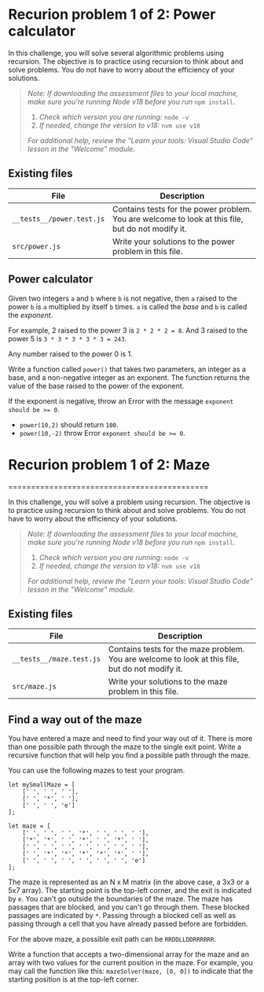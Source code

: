 # Recurion problem 1 of 2: Power calculator

In this challenge, you will solve several algorithmic problems using recursion. The objective is to practice using recursion to think about and solve problems. You do not have to worry about the efficiency of your solutions.

> *Note: If downloading the assessment files to your local machine, make sure you're running Node v18 before you run* `npm install`.
>
> 1.  *Check which version you are running:* `node -v`
> 2.  *If needed, change the version to v18:* `nvm use v18`
>
> _For additional help, review the "Learn your tools: Visual Studio Code" lesson in the "Welcome" module._

## Existing files

| File                      | Description                                                                                       |
| ------------------------- | ------------------------------------------------------------------------------------------------- |
| `__tests__/power.test.js` | Contains tests for the power problem. You are welcome to look at this file, but do not modify it. |
| `src/power.js`            | Write your solutions to the power problem in this file.                                           |

## Power calculator

Given two integers `a` and `b` where `b` is not negative, then `a` raised to the power `b` is `a` multiplied by itself `b` times. `a` is called the *base* and `b` is called the *exponent*.

For example, 2 raised to the power 3 is `2 * 2 * 2 = 8`. And 3 raised to the power 5 is `3 * 3 * 3 * 3 * 3 = 243`.

Any number raised to the power 0 is 1.

Write a function called `power()` that takes two parameters, an integer as a base, and a non-negative integer as an exponent. The function returns the value of the base raised to the power of the exponent.

If the exponent is negative, throw an Error with the message `exponent should be >= 0`.

- `power(10,2)` should return `100`.
- `power(10,-2)` throw Error `exponent should be >= 0`.

# Recurion problem 1 of 2: Maze

============================================

In this challenge, you will solve a problem using recursion. The objective is to practice using recursion to think about and solve problems. You do not have to worry about the efficiency of your solutions.

> *Note: If downloading the assessment files to your local machine, make sure you're running Node v18 before you run* `npm install`.
>
> 1.  *Check which version you are running:* `node -v`
> 2.  *If needed, change the version to v18:* `nvm use v18`
>
> _For additional help, review the "Learn your tools: Visual Studio Code" lesson in the "Welcome" module._

## Existing files

| File                     | Description                                                                                      |
| ------------------------ | ------------------------------------------------------------------------------------------------ |
| `__tests__/maze.test.js` | Contains tests for the maze problem. You are welcome to look at this file, but do not modify it. |
| `src/maze.js`            | Write your solutions to the maze problem in this file.                                           |

## Find a way out of the maze

You have entered a maze and need to find your way out of it. There is more than one possible path through the maze to the single exit point. Write a recursive function that will help you find a possible path through the maze.

You can use the following mazes to test your program.

```
let mySmallMaze = [
    [' ', ' ', ' '],
    [' ', '*', ' '],
    [' ', ' ', 'e']
];

let maze = [
    [' ', ' ', ' ', '*', ' ', ' ', ' '],
    ['*', '*', ' ', '*', ' ', '*', ' '],
    [' ', ' ', ' ', ' ', ' ', ' ', ' '],
    [' ', '*', '*', '*', '*', '*', ' '],
    [' ', ' ', ' ', ' ', ' ', ' ', 'e']
];

```

The maze is represented as an N x M matrix (in the above case, a 3x3 or a 5x7 array). The starting point is the top-left corner, and the exit is indicated by `e`. You can't go outside the boundaries of the maze. The maze has passages that are blocked, and you can't go through them. These blocked passages are indicated by `*`. Passing through a blocked cell as well as passing through a cell that you have already passed before are forbidden.

For the above maze, a possible exit path can be `RRDDLLDDRRRRRR`.

Write a function that accepts a two-dimensional array for the maze and an array with two values for the current position in the maze. For example, you may call the function like this: `mazeSolver(maze, [0, 0])` to indicate that the starting position is at the top-left corner.
